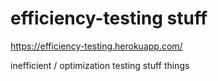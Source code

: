 # efficiency-testing stuff
https://efficiency-testing.herokuapp.com/

inefficient / optimization testing stuff things
